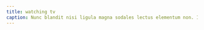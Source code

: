 ```yaml
---
title: watching tv
caption: Nunc blandit nisi ligula magna sodales lectus elementum non. Integer id venenatis velit.
---
```

